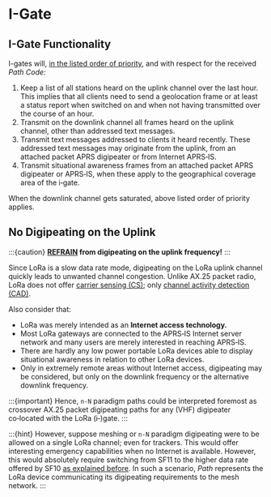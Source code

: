 # I-Gate


## I-Gate Functionality
I-gates will, <u>in the listed order of priority</u>, and with respect for the received _Path Code:_

1. Keep a list of all stations heard on the uplink channel over the last hour. This implies that all clients need to send a geolocation frame or at least a status report when switched on and when not having transmitted over the course of an hour.
2. Transmit on the downlink channel all frames heard on the uplink channel, other than addressed text messages.
3. Transmit text messages addressed to clients it heard recently. These addressed text messages may originate from the uplink, from an attached packet APRS digipeater or from Internet APRS‑IS.
4. Transmit situational awareness frames from an attached packet APRS digipeater or APRS‑IS, when these apply to the geographical coverage area of the i‑gate.

When the downlink channel gets saturated, above listed order of priority applies.


## No Digipeating on the Uplink
:::{caution}
**<u>REFRAIN</u> from digipeating on the uplink frequency!**
:::

Since LoRa is a slow data rate mode, digipeating on the LoRa uplink channel quickly leads to unwanted channel congestion.
Unlike AX.25 packet radio, LoRa does not offer [carrier sensing (CS)](https://en.wikipedia.org/wiki/Carrier-sense_multiple_access);
only [channel activity detection (CAD)](https://lora-developers.semtech.com/documentation/tech-papers-and-guides/channel-activity-detection-ensuring-your-lora-packets-are-sent/how-to-ensure-your-lora-packets-are-sent-properly/).

Also consider that:

- LoRa was merely intended as an **Internet access technology.**
- Most LoRa gateways are connected to the APRS‑IS Internet server network and many users are merely interested in reaching APRS‑IS.
- There are hardly any low power portable LoRa devices able to display situational awareness in relation to other LoRa devices.
- Only in extremely remote areas without Internet access, digipeating may be considered, but only on the downlink frequency or the alternative downlink frequency.

:::{important}
Hence, `n-N` paradigm paths could be interpreted foremost as crossover AX.25 packet digipeating paths for any (VHF) digipeater co‑located with the LoRa (i‑)gate.
:::

:::{hint}
However, suppose meshing or `n-N` paradigm digipeating were to be allowed on a single LoRa channel; even for trackers. This would offer interesting emergency capabilities when no Internet is available. However, this would absolutely require switching from SF11 to the higher data rate offered by SF10 [as explained before](#considerations-for-switching-to-sf11). In such a scenario, _Path_ represents the LoRa device communicating its digipeating requirements to the mesh network.
:::
